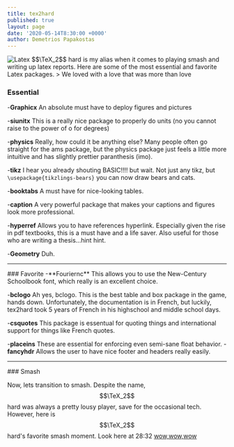 ```yaml
---
title: tex2hard
published: true
layout: page
date: '2020-05-14T8:30:00 +0000'
author: Demetrios Papakostas
---
```

<img src="{{ site.baseurl }}assets/tex.jpg" title="Latex" class="profile">
$$\TeX_2$$ hard is my alias when it comes to playing smash and writing up latex reports.  Here are some of the most essential and favorite Latex packages.  
> We loved with a love that was more than love


### Essential
-**Graphicx** An absolute must have to deploy figures and pictures

-**siunitx** This is a really nice package to properly do units (no you cannot raise to the power of o for degrees)


-**physics** Really, how could it be anything else?  Many people often go straight for the ams package, but the physics package just feels a little more intuitive and has slightly prettier paranthesis (imo).  

-**tikz** I hear you already shouting BASIC!!!! but wait.  Not just any tikz, but <code>\usepackage{tikzlings-bears}</code>
you can now draw bears and cats.


-**booktabs** A must have for nice-looking tables.

-**caption** A very powerful package that makes your captions and figures look more professional.

-**hyperref** Allows you to have references hyperlink.  Especially given the rise in pdf textbooks, this is a must have and a life saver.  Also useful for those who are writing a thesis...hint hint.

-**Geometry** Duh.
<hr>
### Favorite
-**Fouriernc** This allows you to use the New-Century Schoolbook font, which really is an excellent choice.  

-**bclogo**
Ah yes, bclogo.  This is the best table and box package in the game, hands down.  Unfortunately, the documentation is in French, but luckily, tex2hard took 5 years of French in his highschool and middle school days.  

-**csquotes** This package is essentual for quoting things and international support for things like French quotes. 


-**placeins** These are essential for enforcing even semi-sane float behavior. 
-**fancyhdr** Allows the user to have nice footer and headers really easily. 



<hr>
### Smash


Now, lets transition to smash.  Despite the name, $$\TeX_2$$ hard was always a pretty lousy player, save for the occasional tech.  However, here is $$\TeX_2$$hard's favorite smash moment.  Look here at 28:32 
[wow,wow,wow][smash_bro]


[smash_bro]:     https://www.youtube.com/watch?v=toZWl5pQVQ4&feature=youtu.be
